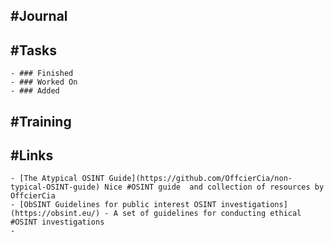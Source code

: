 ## #Journal
## #Tasks
	- ### Finished
	- ### Worked On
	- ### Added
## #Training
## #Links
	- [The Atypical OSINT Guide](https://github.com/OffcierCia/non-typical-OSINT-guide) Nice #OSINT guide  and collection of resources by OffcierCia
	- [ObSINT Guidelines for public interest OSINT investigations](https://obsint.eu/) - A set of guidelines for conducting ethical #OSINT investigations
	-